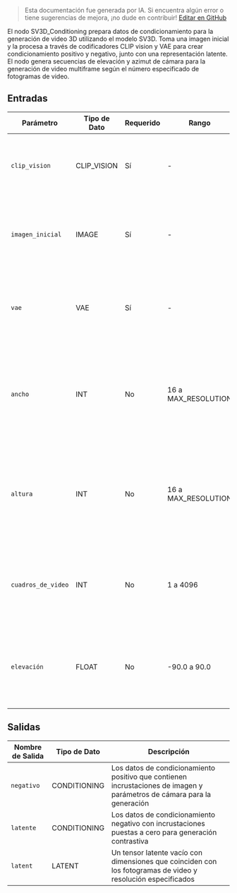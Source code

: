 > Esta documentación fue generada por IA. Si encuentra algún error o tiene sugerencias de mejora, ¡no dude en contribuir! [Editar en GitHub](https://github.com/Comfy-Org/embedded-docs/blob/main/comfyui_embedded_docs/docs/SV3D_Conditioning/es.md)

El nodo SV3D_Conditioning prepara datos de condicionamiento para la generación de video 3D utilizando el modelo SV3D. Toma una imagen inicial y la procesa a través de codificadores CLIP vision y VAE para crear condicionamiento positivo y negativo, junto con una representación latente. El nodo genera secuencias de elevación y azimut de cámara para la generación de video multiframe según el número especificado de fotogramas de video.

## Entradas

| Parámetro | Tipo de Dato | Requerido | Rango | Descripción |
|-----------|-----------|----------|-------|-------------|
| `clip_vision` | CLIP_VISION | Sí | - | El modelo CLIP vision utilizado para codificar la imagen de entrada |
| `imagen_inicial` | IMAGE | Sí | - | La imagen inicial que sirve como punto de partida para la generación de video 3D |
| `vae` | VAE | Sí | - | El modelo VAE utilizado para codificar la imagen en el espacio latente |
| `ancho` | INT | No | 16 a MAX_RESOLUTION | El ancho de salida para los fotogramas de video generados (por defecto: 576, debe ser divisible por 8) |
| `altura` | INT | No | 16 a MAX_RESOLUTION | La altura de salida para los fotogramas de video generados (por defecto: 576, debe ser divisible por 8) |
| `cuadros_de_video` | INT | No | 1 a 4096 | El número de fotogramas a generar para la secuencia de video (por defecto: 21) |
| `elevación` | FLOAT | No | -90.0 a 90.0 | El ángulo de elevación de la cámara en grados para la vista 3D (por defecto: 0.0) |

## Salidas

| Nombre de Salida | Tipo de Dato | Descripción |
|-------------|-----------|-------------|
| `negativo` | CONDITIONING | Los datos de condicionamiento positivo que contienen incrustaciones de imagen y parámetros de cámara para la generación |
| `latente` | CONDITIONING | Los datos de condicionamiento negativo con incrustaciones puestas a cero para generación contrastiva |
| `latent` | LATENT | Un tensor latente vacío con dimensiones que coinciden con los fotogramas de video y resolución especificados |
